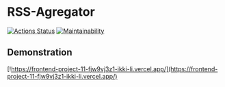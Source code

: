 # RSS-Agregator

[![Actions Status](https://github.com/ikki-li/frontend-project-11/workflows/hexlet-check/badge.svg)](https://github.com/ikki-li/frontend-project-11/actions)
[![Maintainability](https://api.codeclimate.com/v1/badges/2cbd47b4b6dabacaab69/maintainability)](https://codeclimate.com/github/ikki-li/frontend-project-11/maintainability)


## Demonstration

[!https://frontend-project-11-fjw9vj3z1-ikki-li.vercel.app/](https://frontend-project-11-fjw9vj3z1-ikki-li.vercel.app/)
